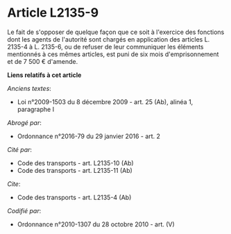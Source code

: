 # Article L2135-9

Le fait de s'opposer de quelque façon que ce soit à l'exercice des fonctions dont les agents de l'autorité sont chargés en
application des articles L. 2135-4 à L. 2135-6, ou de refuser de leur communiquer les éléments mentionnés à ces mêmes
articles, est puni de six mois d'emprisonnement et de 7 500 € d'amende.

**Liens relatifs à cet article**

_Anciens textes_:

  - Loi n°2009-1503 du 8 décembre 2009 - art. 25 (Ab), alinéa 1, paragraphe I

_Abrogé par_:

  - Ordonnance n°2016-79 du 29 janvier 2016 - art. 2

_Cité par_:

  - Code des transports - art. L2135-10 (Ab)
  - Code des transports - art. L2135-11 (Ab)

_Cite_:

  - Code des transports - art. L2135-4 (Ab)

_Codifié par_:

  - Ordonnance n°2010-1307 du 28 octobre 2010 - art. (V)

